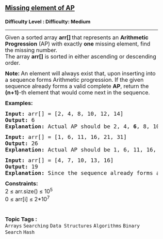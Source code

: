 <h2><a href="https://www.geeksforgeeks.org/problems/missing-element-of-ap2228/1?status%5B%5D=solved&category%5B%5D=Arrays&sortBy=submissions&page=2&difficulty%5B%5D=0">Missing element of AP</a></h2><h3>Difficulty Level : Difficulty: Medium</h3><hr><div class="problems_problem_content__Xm_eO"><p><span style="font-size: 18px;">Given a sorted array <strong>arr[] </strong>that represents an <strong>Arithmetic Progression</strong> (AP) with exactly <strong>one</strong> missing element, find the missing number.<br>The array <strong>arr[]</strong> is sorted in either ascending or descending order.</span></p>
<p><span style="font-size: 18px;"><strong>Note: </strong>An element will always exist that, upon inserting into a sequence forms Arithmetic progression. If the given sequence already forms a valid complete <strong>AP</strong>, return the <strong>(n+1)</strong>-th element that would come next in the sequence.</span></p>
<p><span style="font-size: 18px;"><strong>Examples:</strong></span></p>
<pre><span style="font-size: 18px;"><strong>Input: </strong>arr[] = [2, 4, 8, 10, 12, 14]
<strong>Output:</strong> 6
<strong>Explanation:</strong> Actual AP should be 2, 4, <strong>6</strong>, 8, 10, 12, 14.
</span></pre>
<pre><span style="font-size: 18px;"><strong>Input: </strong>arr[] = [1, 6, 11, 16, 21, 31]
<strong>Output:</strong> 26
<strong>Explanation:</strong> Actual AP should be 1, 6, 11, 16, 21, <strong>26</strong>, 31.</span></pre>
<pre><span style="font-size: 18px;"><strong>Input: </strong>arr[] = [4, 7, 10, 13, 16]
<strong>Output:</strong> 19
<strong>Explanation:</strong> Since the sequence already forms a valid AP, the next element after 16 in the sequence would be 19. Therefore, the output is 19.</span></pre>
<p><span style="font-size: 18px;"><strong>Constraints:</strong><br>2 ≤ arr.size()<strong>&nbsp;</strong>≤ 10<sup>5</sup><br>0 ≤ arr[i] ≤ 2*10<sup>7</sup></span></p></div><br><p><span style=font-size:18px><strong>Topic Tags : </strong><br><code>Arrays</code>&nbsp;<code>Searching</code>&nbsp;<code>Data Structures</code>&nbsp;<code>Algorithms</code>&nbsp;<code>Binary Search</code>&nbsp;<code>Hash</code>&nbsp;